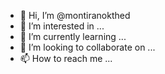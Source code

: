 - 👋 Hi, I’m @montiranokthed
- 👀 I’m interested in ...
- 🌱 I’m currently learning ...
- 💞️ I’m looking to collaborate on ...
- 📫 How to reach me ...

<!---
montiranokthed/montiranokthed is a ✨ special ✨ repository because its `README.md` (this file) appears on your GitHub profile.
You can click the Preview link to take a look at your changes.
--->
